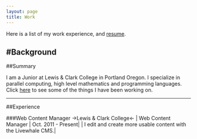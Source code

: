 ```yaml
---
layout: page
title: Work
---
```


<div class="message">
	Here is a list of my work experience, and <a href="resBen.pdf">resume</a>.
</div>

#Background
---
##Summary

I am a Junior at Lewis & Clark College in Portland Oregon. I specialize in parallel computing, high level mathematics and programming languages. Click [here](/projects) to see some of the things I have been working on.

---
##Experience

###Web Content Manager ->Lewis & Clark College<- 
| Web Content Manager | Oct. 2011 - Present|
| I edit and create more usable content with the Livewhale CMS.|





